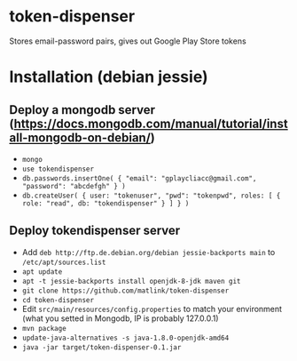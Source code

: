 # token-dispenser
Stores email-password pairs, gives out Google Play Store tokens

# Installation (debian jessie)
Deploy a mongodb server (https://docs.mongodb.com/manual/tutorial/install-mongodb-on-debian/)
-----------------------
- `mongo`
- `use tokendispenser`
- `db.passwords.insertOne( { "email": "gplaycliacc@gmail.com", "password": "abcdefgh" } )`
- `db.createUser( { user: "tokenuser", "pwd": "tokenpwd", roles: [ { role: "read", db: "tokendispenser" } ] } )`

Deploy tokendispenser server
----------------------------
- Add `deb http://ftp.de.debian.org/debian jessie-backports main` to `/etc/apt/sources.list`
- `apt update`
- `apt -t jessie-backports install openjdk-8-jdk maven git`
- `git clone https://github.com/matlink/token-dispenser`
- `cd token-dispenser`
- Edit `src/main/resources/config.properties` to match your environment (what you setted in Mongodb, IP is probably 127.0.0.1)
- `mvn package`
- `update-java-alternatives -s java-1.8.0-openjdk-amd64`
- `java -jar target/token-dispenser-0.1.jar`
